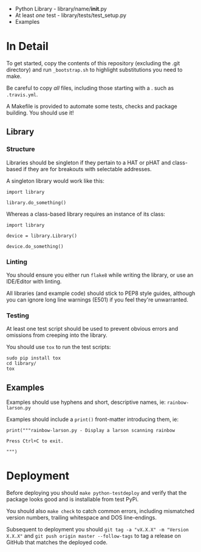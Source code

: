 * Python Library - library/name/__init__.py
* At least *one*  test - library/tests/test_setup.py
* Examples

# In Detail

To get started, copy the contents of this repository (excluding the .git directory) and run `_bootstrap.sh` to highlight substitutions you need to make.

Be careful to copy *all* files, including those starting with a . such as `.travis.yml`.

A Makefile is provided to automate some tests, checks and package building. You should use it!

## Library

### Structure

Libraries should be singleton if they pertain to a HAT or pHAT and class-based if they are for breakouts with selectable addresses.

A singleton library would work like this:

```
import library

library.do_something()
```

Whereas a class-based library requires an instance of its class:

```
import library

device = library.Library()

device.do_something()
```

### Linting

You should ensure you either run `flake8` while writing the library, or use an IDE/Editor with linting.

All libraries (and example code) should stick to PEP8 style guides, although you can ignore long line warnings (E501) if you feel they're unwarranted.

### Testing

At least one test script should be used to prevent obvious errors and omissions from creeping into the library.

You should use `tox` to run the test scripts:

```
sudo pip install tox
cd library/
tox
```

## Examples

Examples should use hyphens and short, descriptive names, ie: `rainbow-larson.py`

Examples should include a `print()` front-matter introducing them, ie:

```
print("""rainbow-larson.py - Display a larson scanning rainbow

Press Ctrl+C to exit.

""")
```

# Deployment

Before deploying you should `make python-testdeploy` and verify that the package looks good and is installable from test PyPi.

You should also `make check` to catch common errors, including mismatched version numbers, trailing whitespace and DOS line-endings.

Subsequent to deployment you should `git tag -a "vX.X.X" -m "Version X.X.X"` and `git push origin master --follow-tags` to tag a release on GitHub that matches the deployed code.
